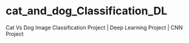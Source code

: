 # cat_and_dog_Classification_DL
Cat Vs Dog Image Classification Project | Deep Learning Project | CNN Project
